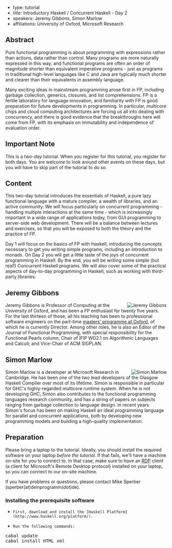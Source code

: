 - type: tutorial
- title: Introductory Haskell / Concurrent Haskell - Day 2
- speakers: Jeremy Gibbons, Simon Marlow
- affiliations: University of Oxford, Microsoft Research


## Abstract
Pure functional programming is about programming with expressions
rather than actions, data rather than control. Many programs are more
naturally expressed in this way, and functional programs are often an
order of magnitude shorter than equivalent imperative programs \- just
as programs in traditional high-level languages like C and Java are
typically much shorter and clearer than their equivalents in assembly
language.

Many exciting ideas in mainstream programming arose first in FP,
including garbage collection, generics, closures, and list
comprehensions. FP is a fertile laboratory for language innovation,
and familiarity with FP is good preparation for future developments in
programming.  In particular, multicore chips and cloud computing
architectures are forcing us all into dealing with concurrency, and
there is good evidence that the breakthroughs here will come from FP,
with its emphasis on immutability and independence of evaluation
order.

## Important Note
This is a *two-day* tutorial. When you register for this tutorial, you register for both days.
You are welcome to look around other events on these days, but you will have to skip
part of the tutorial to do so.

## Content
This two-day tutorial introduces the essentials of Haskell, a pure
lazy functional language with a mature compiler, a wealth of
libraries, and an active community.  We will focus particularly on
concurrent programming \- handling multiple interactions at the same
time \- which is increasingly important in a wide range of applications
today, from GUI programming to server-side web development.  There
will be a balance between lectures and exercises, so that you will be
exposed to both the theory and the practice of FP.

Day 1 will focus on the basics of FP with Haskell, introducing the
concepts necessary to get you writing simple programs, including an
introduction to monads.  On Day 2 you will get a little taste of the
joys of concurrent programming in Haskell.  By the end, you will be
writing some simple \(but real!\) Concurrent Haskell programs.  We will
also cover some of the practical aspects of day-to-day programming in
Haskell, such as working with third-party libraries.

## Jeremy Gibbons
<img align="right" src="img/jeremy-gibbons-portrait.jpg" alt="Jeremy Gibbons"></img>

Jeremy Gibbons is Professor of Computing at the University of Oxford,
and has been a FP enthusiast for twenty five years. For the last
thirteen of those, all his teaching has been to professional software
engineers on the part-time [masters' programme at
Oxford](http://www.softeng.ox.ac.uk), of which he is currently
Director. Among other roles, he is also an Editor of the Journal of
Functional Programming, with special responsibility for the Functional
Pearls column; Chair of IFIP WG2.1 on Algorithmic Languages and
Calculi; and Vice-Chair of ACM SIGPLAN.

## Simon Marlow
<img align="right" src="img/simon-marlow-portrait.jpg" alt="Simon Marlow"></img>

Simon Marlow is a developer at Microsoft Research in Cambridge.  He
has been one of the two lead developers of the Glasgow Haskell
Compiler over most of its lifetime.  Simon is responsible in
particular for GHC's highly-regarded multicore runtime system.  When
he is not developing GHC, Simon also contributes to the functional
programming languages research community, and has a string of papers
on subjects ranging from garbage collection to language design.  In
recent years Simon's focus has been on making Haskell an ideal
programming language for parallel and concurrent applications, both
by developing new programming models and building a high-quality
implementation.

## Preparation
Please bring a laptop to the tutorial. Ideally, you should install the required software on your laptop *before the tutorial*. If that fails, we'll have a machine on-site for you to connect to.  In that case, make sure to have an [RDP](http://en.wikipedia.org/wiki/Remote_Desktop_Protocol) client \(a client for Microsoft's Remote Desktop protocol\) installed on your laptop, so you can connect to our on-site machine.

If you have problems or questions, please contact Mike Sperber \(sperber\(at\)deinprogramm\(dot\)de\).

### Installing the prerequisite software
+     First, download and install the [Haskell Platform](http://www.haskell.org/platform/).

+     Run the following commands:


<pre>
cabal update
cabal install HTML xml
</pre>

